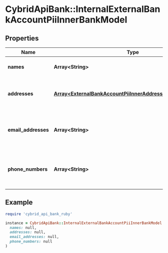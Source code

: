 # CybridApiBank::InternalExternalBankAccountPiiInnerBankModel

## Properties

| Name | Type | Description | Notes |
| ---- | ---- | ----------- | ----- |
| **names** | **Array&lt;String&gt;** | Array of names on the account | [optional] |
| **addresses** | [**Array&lt;ExternalBankAccountPiiInnerAddressesInnerBankModel&gt;**](ExternalBankAccountPiiInnerAddressesInnerBankModel.md) | Array of addresses associated to the account | [optional] |
| **email_addresses** | **Array&lt;String&gt;** | Array of email addresses associated to the account | [optional] |
| **phone_numbers** | **Array&lt;String&gt;** | Array of phone numbers associated to the account | [optional] |

## Example

```ruby
require 'cybrid_api_bank_ruby'

instance = CybridApiBank::InternalExternalBankAccountPiiInnerBankModel.new(
  names: null,
  addresses: null,
  email_addresses: null,
  phone_numbers: null
)
```

